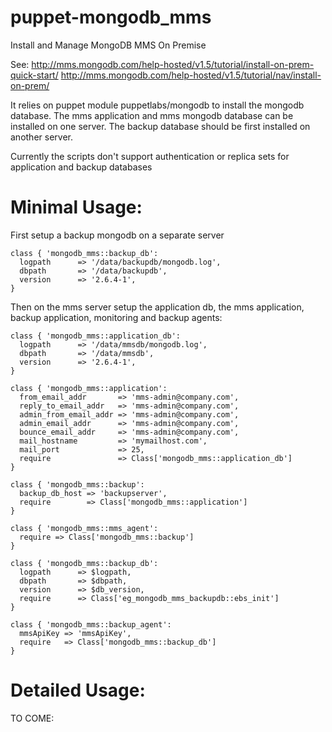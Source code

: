 puppet-mongodb_mms
==================

Install and Manage MongoDB MMS On Premise

See: 
http://mms.mongodb.com/help-hosted/v1.5/tutorial/install-on-prem-quick-start/
http://mms.mongodb.com/help-hosted/v1.5/tutorial/nav/install-on-prem/


It relies on puppet module puppetlabs/mongodb to install the mongodb database.
The mms application and mms mongodb database can be installed on one server.
The backup database should be first installed on another server.

Currently the scripts don't support authentication or replica sets for application and backup databases 


Minimal Usage: 
=============

First setup a backup mongodb on a separate server 

    class { 'mongodb_mms::backup_db':
      logpath      => '/data/backupdb/mongodb.log',
      dbpath       => '/data/backupdb',
      version      => '2.6.4-1',  
    }
  
Then on the mms server setup the application db, the mms application, backup application, 
monitoring and backup agents:

    class { 'mongodb_mms::application_db':
      logpath      => '/data/mmsdb/mongodb.log',
      dbpath       => '/data/mmsdb',
      version      => '2.6.4-1',  
    }
  
    class { 'mongodb_mms::application':
      from_email_addr       => 'mms-admin@company.com',
      reply_to_email_addr   => 'mms-admin@company.com',
      admin_from_email_addr => 'mms-admin@company.com',
      admin_email_addr      => 'mms-admin@company.com',
      bounce_email_addr     => 'mms-admin@company.com',
      mail_hostname         => 'mymailhost.com',
      mail_port             => 25,  
      require               => Class['mongodb_mms::application_db'] 
    }
  
    class { 'mongodb_mms::backup':
      backup_db_host => 'backupserver',
      require        => Class['mongodb_mms::application']
    }  
  
    class { 'mongodb_mms::mms_agent': 
      require => Class['mongodb_mms::backup']
    } 

    class { 'mongodb_mms::backup_db':
      logpath      => $logpath,
      dbpath       => $dbpath,
      version      => $db_version,  
      require      => Class['eg_mongodb_mms_backupdb::ebs_init']   
    }
    
    class { 'mongodb_mms::backup_agent':
      mmsApiKey => 'mmsApiKey',
      require   => Class['mongodb_mms::backup_db']   
    } 
 

Detailed Usage:
===============

TO COME:


  
